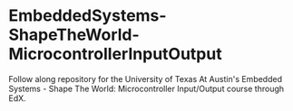 # EmbeddedSystems-ShapeTheWorld-MicrocontrollerInputOutput
Follow along repository for the University of Texas At Austin's Embedded Systems - Shape The World: Microcontroller Input/Output course through EdX.
